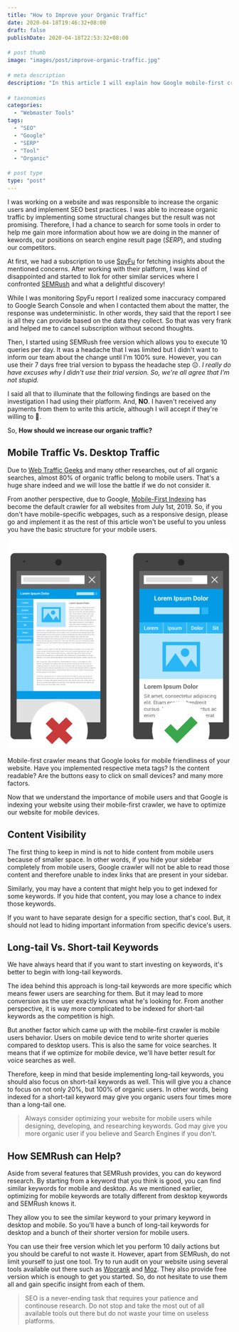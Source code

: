 ```yaml
---
title: "How to Improve your Organic Traffic"
date: 2020-04-18T19:46:32+08:00
draft: false
publishDate: 2020-04-18T22:53:32+08:00

# post thumb
image: "images/post/improve-organic-traffic.jpg"

# meta description
description: "In this article I will explain how Google mobile-first crawler works and how we should consider it when implementing SEO best practices to lower our ads spending and gain more organic users."

# taxonomies
categories: 
  - "Webmaster Tools"
tags:
  - "SEO"
  - "Google"
  - "SERP"
  - "Tool"
  - "Organic"

# post type
type: "post"
---
```


I was working on a website and was responsible to increase the organic users and implement SEO best practices. I was able to increase organic traffic by implementing some structural changes but the result was not promising. Therefore, I had a chance to search for some tools in order to help me gain more information about how we are doing in the manner of kewords, our positions on search engine result page (*SERP*), and studing our competitors.  

At first, we had a subscription to use [SpyFu](https://spyfu.com/) for fetching insights about the mentioned concerns. After working with their platform, I was kind of disappointed and started to llok for other similar services where I confronted [SEMRush](https://semrush.com/) and what a delightful discovery!  

While I was monitoring SpyFu report I realized some inaccuracy compared to Google Search Console and when I contacted them about the matter, the response was undeterministic. In other words, they said that the report I see is all they can provide based on the data they collect. So that was very frank and helped me to cancel subscription without second thoughts.  

Then, I started using SEMRush free version which allows you to execute 10 queries per day. It was a headache that I was limited but I didn't want to inform our team about the change until I'm 100% sure. However, you can use their 7 days free trial version to bypass the headache step  :neutral_face:. *I really do have excuses why I didn't use their trial version. So, we're all agree that I'm not stupid.*  

I said all that to illuminate that the following findings are based on the investigation I had using their platform. And, **NO**. I haven't received any payments from them to write this article, although I will accept if they're willing to :speak_no_evil:.  

So, **How should we increase our organic traffic?**  

## Mobile Traffic Vs. Desktop Traffic
Due to [Web Traffic Geeks](https://webtrafficgeeks.org/desktop-vs-mobile-traffic-the-ultimate-guide/) and many other researches, out of all organic searches, almost 80% of organic traffic belong to mobile users. That's a huge share indeed and we will lose the battle if we do not consider it.  

From another perspective, due to Google, [Mobile-First Indexing](https://developers.google.com/search/mobile-sites/mobile-first-indexing) has become the default crawler for all websites from July 1st, 2019. So, if you don't have mobile-specific webpages, such as a responsive design, please go and implement it as the rest of this article won't be useful to you unless you have the basic structure for your mobile users.  

![Responsive Design](mobile-view.png)  

Mobile-first crawler means that Google looks for mobile friendliness of your website. Have you implemented respective meta tags? Is the content readable? Are the buttons easy to click on small devices? and many more factors.

Now that we understand the importance of mobile users and that Google is indexing your website using their mobile-first crawler, we have to optimize our website for mobile devices.  

## Content Visibility  

The first thing to keep in mind is not to hide content from mobile users because of smaller space. In other words, if you hide your sidebar completely from mobile users, Google crawler will not be able to read those content and therefore unable to index links that are present in your sidebar.  

Similarly, you may have a content that might help you to get indexed for some keywords. If you hide that content, you may lose a chance to index those keywords.  

If you want to have separate design for a specific section, that's cool. But, it should not lead to hiding important information from specific device's users.  

## Long-tail Vs. Short-tail Keywords  

We have always heard that if you want to start investing on keywords, it's better to begin with long-tail keywords.  

The idea behind this approach is long-tail keywords are more specific which means fewer users are searching for them. But it may lead to more conversion as the user exactly knows what he's looking for. From another perspective, it is way more complicated to be indexed for short-tail keywords as the competition is high.  

But another factor which came up with the mobile-first crawler is mobile users behavior. Users on mobile device tend to write shorter queries compared to desktop users. This is also the same for voice searches. It means that if we optimize for mobile device, we'll have better result for voice searches as well.  

Therefore, keep in mind that beside implementing long-tail keywords, you should also focus on short-tail keywords as well. This will give you a chance to focus on not only 20%, but 100% of organic users. In other words, being indexed for a short-tail keyword may give you organic users four times more than a long-tail one.  

>Always consider optimizing your website for mobile users while designing, developing, and researching keywords. God may give you more organic user if you believe and Search Engines if you don't.  

## How SEMRush can Help?  

Aside from several features that SEMRush provides, you can do keyword research. By starting from a keyword that you think is good, you can find similar keywords for mobile and desktop. As we mentioned earlier, optimizing for mobile keywords are totally different from desktop keywords and SEMRush knows it.   

They allow you to see the similar keyword to your primary keyword in desktop and mobile. So you'll have a bunch of long-tail keywords for desktop and a bunch of their shorter version for mobile users.  

You can use their free version which let you perform 10 daily actions but you should be careful to not waste it. However, apart from SEMRush, do not limit yourself to just one tool. Try to run audit on your website using several tools available out there such as [Woorank](https://www.woorank.com/) and [Moz](https://moz.com/). They also provide free version which is enough to get you started. So, do not hesitate to use them all and gain specific insight from each of them.  

>SEO is a never-ending task that requires your patience and continouse research. Do not stop and take the most out of all available tools out there but do not waste your time on useless platforms.